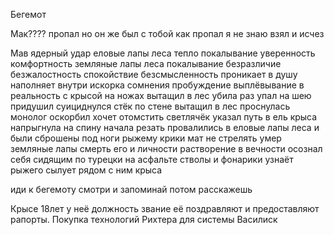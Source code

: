 
Бегемот

Мак???? пропал но он же был с тобой как пропал я не знаю взял и исчез

Мав ядерный удар
еловые лапы леса тепло покалывание уверенность комфортность
земляные лапы леса покалывание безразличие безжалостность спокойствие безсмысленность 
проникает в душу наполняет внутри
искорка сомнения пробуждение выплёвывание в реальность
с крысой на ножах вытащил в лес убила раз
упал на шею придушил суициднулся стёк по стене вытащил в лес
проснулась монолог оскорбил хочет отомстить
светлячёк указал путь в ель крыса напрыгнула на спину начала резать провалились в еловые лапы леса и были сброшены под ноги рыжему крики мат не стрелять
умер земляные лапы смерть его и личности растворение в вечности
осознал себя сидящим по турецки на асфальте стволы и фонарики узнаёт рыжего сылует рядом с ним крыса

иди к бегемоту смотри и запоминай потом расскажешь


Крысе 18лет у неё должность звание её поздравляют и предоставляют рапорты.
Покупка технологий Рихтера для системы Василиск

